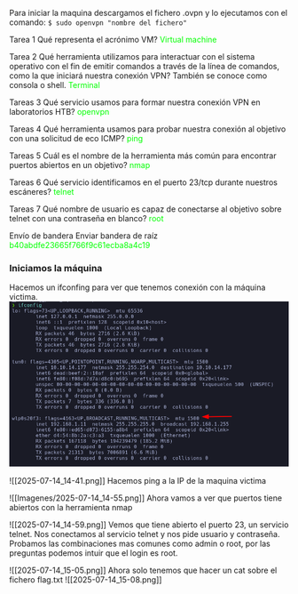 Para iniciar la maquina descargamos el fichero .ovpn y lo ejecutamos con el comando:
`$ sudo openvpn "nombre del fichero"`

Tarea 1
Qué representa el acrónimo VM?
<span style="color: lime;">Virtual machine</span>

Tarea 2
Qué herramienta utilizamos para interactuar con el sistema operativo con el fin de emitir comandos a través de la línea de comandos, como la que iniciará nuestra conexión VPN? También se conoce como consola o shell.
<span style="color: lime;">Terminal</span>

Tareas 3
Qué servicio usamos para formar nuestra conexión VPN en laboratorios HTB?
<span style="color: lime;">openvpn</span>

Tareas 4
Qué herramienta usamos para probar nuestra conexión al objetivo con una solicitud de eco ICMP?
<span style="color: lime;">ping</span>

Tareas 5
Cuál es el nombre de la herramienta más común para encontrar puertos abiertos en un objetivo?
<span style="color: lime;">nmap</span>

Tareas 6
Qué servicio identificamos en el puerto 23/tcp durante nuestros escáneres?
<span style="color: lime;">telnet</span>

Tareas 7
Qué nombre de usuario es capaz de conectarse al objetivo sobre telnet con una contraseña en blanco?
<span style="color: lime;">root</span>

Envío de bandera
Enviar bandera de raíz
<span style="color: lime;">b40abdfe23665f766f9c61ecba8a4c19</span>

### Iniciamos la máquina
Hacemos un ifconfing para ver que tenemos conexión con la máquina victima.
![Ping a la IP de la máquina víctima](Imagenes/Ping.png)

![[2025-07-14_14-41.png]] 
Hacemos ping a la IP de la maquina victima 

![[Imagenes/2025-07-14_14-55.png]]
Ahora vamos a ver que puertos tiene abiertos con la herramienta nmap

![[2025-07-14_14-59.png]]
Vemos que tiene abierto el puerto 23, un servicio telnet.
Nos conectamos al servicio telnet y nos pide usuario y contraseña.
Probamos las combinaciones mas comunes como admin o root, por las preguntas podemos intuir que el login es root.

![[2025-07-14_15-05.png]]
Ahora solo tenemos que hacer un cat sobre el fichero flag.txt
![[2025-07-14_15-08.png]]
